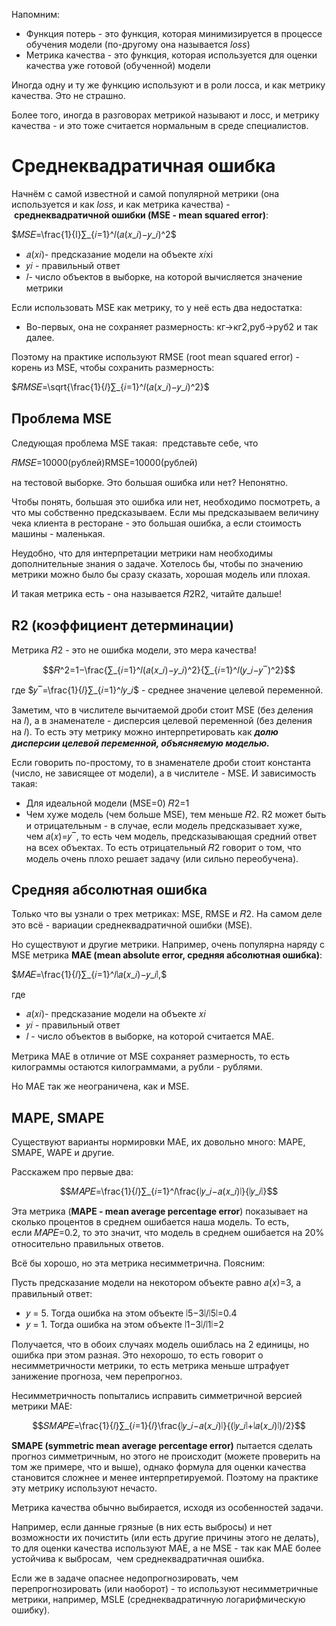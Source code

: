 Напомним:

- Функция потерь - это функция, которая минимизируется в процессе обучения модели (по-другому она называется _loss_)
- Метрика качества - это функция, которая используется для оценки качества уже готовой (обученной) модели

Иногда одну и ту же функцию используют и в роли лосса, и как метрику качества. Это не страшно. 

Более того, иногда в разговорах метрикой называют и лосс, и метрику качества - и это тоже считается нормальным в среде специалистов.

# **Среднеквадратичная ошибка**

Начнём с самой известной и самой популярной метрики (она используется и как _loss_, и как метрика качества) - **среднеквадратичной ошибки (MSE - mean squared error)**:

$𝑀𝑆𝐸=\frac{1}{l}∑_{𝑖=1}^𝑙(𝑎(𝑥_𝑖)−𝑦_𝑖)^2$

- 𝑎(𝑥𝑖)- предсказание модели на объекте 𝑥𝑖xi​
- 𝑦𝑖​ - правильный ответ
- 𝑙- число объектов в выборке, на которой вычисляется значение метрики

Если использовать MSE как метрику, то у неё есть два недостатка:

- Во-первых, она не сохраняет размерность: кг→кг2,руб→руб2 и так далее.

Поэтому на практике используют RMSE (root mean squared error) - корень из MSE, чтобы сохранить размерность:

$𝑅𝑀𝑆𝐸=\sqrt{\frac{1}{𝑙}∑_{𝑖=1}^𝑙(𝑎(𝑥_𝑖)−𝑦_𝑖)^2}$

## Проблема MSE

Следующая проблема MSE такая: 
представьте себе, что

𝑅𝑀𝑆𝐸=10000(рублей)RMSE=10000(рублей)

на тестовой выборке. Это большая ошибка или нет? Непонятно.

Чтобы понять, большая это ошибка или нет, необходимо посмотреть, а что мы собственно предсказываем. Если мы предсказываем величину чека клиента в ресторане - это большая ошибка, а если стоимость машины - маленькая.

Неудобно, что для интерпретации метрики нам необходимы дополнительные знания о задаче. Хотелось бы, чтобы по значению метрики можно было бы сразу сказать, хорошая модель или плохая.

И такая метрика есть - она называется 𝑅2R2, читайте дальше!

## **R2 (коэффициент детерминации)**

Метрика 𝑅2 - это не ошибка модели, это мера качества! 

$$𝑅^2=1−\frac{∑_{𝑖=1}^𝑙(𝑎(𝑥_𝑖)−𝑦_𝑖)^2}{∑_{𝑖=1}^𝑙(𝑦_𝑖−𝑦‾)^2}$$

где $𝑦‾=\frac{1}{𝑙}∑_{𝑖=1}^𝑙𝑦_𝑖$ - среднее значение целевой переменной.

Заметим, что в числителе вычитаемой дроби стоит MSE (без деления на 𝑙), а в знаменателе - дисперсия целевой переменной (без деления на 𝑙). То есть эту метрику можно интерпретировать как **_долю дисперсии целевой переменной, объясняемую моделью._**

Если говорить по-простому, то в знаменателе дроби стоит константа (число, не зависящее от модели), а в числителе - MSE. И зависимость такая:

- Для идеальной модели (MSE=0) 𝑅2=1
- Чем хуже модель (чем больше MSE), тем меньше 𝑅2.
R2 может быть и отрицательным - в случае, если модель предсказывает хуже, чем 𝑎(𝑥)=𝑦‾​, то есть чем модель, предсказывающая средний ответ на всех объектах. То есть отрицательный 𝑅2 говорит о том, что модель очень плохо решает задачу (или сильно переобучена).

## **Средняя абсолютная ошибка**

Только что вы узнали о трех метриках: MSE, RMSE и 𝑅2. На самом деле это всё - вариации среднеквадратичной ошибки (MSE).

Но существуют и другие метрики. Например, очень популярна наряду с MSE метрика **MAE (mean absolute error, средняя абсолютная ошибка)**:

$𝑀𝐴𝐸=\frac{1}{𝑙}∑_{𝑖=1}^𝑙∣𝑎(𝑥_𝑖)−𝑦_𝑖∣,$

где 

- 𝑎(𝑥𝑖)- предсказание модели на объекте 𝑥𝑖​
- 𝑦𝑖​ - правильный ответ
- 𝑙 - число объектов в выборке, на которой считается MAE.

Метрика MAE в отличие от MSE сохраняет размерность, то есть килограммы остаются килограммами, а рубли - рублями.

Но MAE так же неограничена, как и MSE.

## **MAPE, SMAPE**

Существуют варианты нормировки MAE, их довольно много: MAPE, SMAPE, WAPE и другие.

Расскажем про первые два:

$$𝑀𝐴𝑃𝐸=\frac{1}{𝑙}∑_{𝑖=1}^𝑙\frac{∣𝑦_𝑖−𝑎(𝑥_𝑖)∣}{∣𝑦_𝑖∣}$$

Эта метрика (**MAPE - mean average percentage error**) показывает на сколько процентов в среднем ошибается наша модель. То есть, если 𝑀𝐴𝑃𝐸=0.2, то это значит, что модель в среднем ошибается на 20% относительно правильных ответов.

Всё бы хорошо, но эта метрика несимметрична. Поясним:

Пусть предсказание модели на некотором объекте равно 𝑎(𝑥)=3, а правильный ответ:

- 𝑦 = 5. Тогда ошибка на этом объекте ∣5−3∣/∣5∣=0.4
- 𝑦 = 1. Тогда ошибка на этом объекте ∣1−3∣/∣1∣=2

Получается, что в обоих случаях модель ошиблась на 2 единицы, но ошибка при этом разная. Это нехорошо, то есть говорит о несимметричности метрики, то есть метрика меньше штрафует занижение прогноза, чем перепрогноз.

Несимметричность попытались исправить симметричной версией метрики MAE:

$$𝑆𝑀𝐴𝑃𝐸=\frac{1}{𝑙}∑_{𝑖=1}{𝑙}\frac{∣𝑦_𝑖−𝑎(𝑥_𝑖)∣}{(∣𝑦_𝑖∣+∣𝑎(𝑥_𝑖)∣)/2}$$

**SMAPE (symmetric mean average percentage error)** пытается сделать прогноз симметричным, но этого не происходит (можете проверить на том же примере, что и выше), однако формула для оценки качества становится сложнее и менее интерпретируемой. Поэтому на практике эту метрику используют нечасто.



Метрика качества обычно выбирается, исходя из особенностей задачи.

Например, если данные грязные (в них есть выбросы) и нет возможности их почистить (или есть другие причины этого не делать), то для оценки качества используют MAE, а не MSE - так как MAE более устойчива к выбросам,  чем среднеквадратичная ошибка.

Если же в задаче опаснее недопрогнозировать, чем перепрогнозировать (или наоборот) - то используют несимметричные метрики, например, MSLE (среднеквадратичную логарифмическую ошибку).
